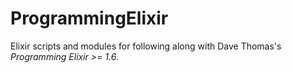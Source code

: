 # ProgrammingElixir

Elixir scripts and modules for following along with Dave Thomas's _Programming Elixir >= 1.6_.

